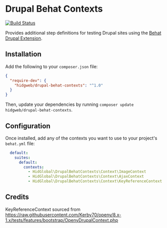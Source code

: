 # Drupal Behat Contexts

[![Build Status](https://travis-ci.org/HID-GS/drupal-behat-contexts.svg?branch=master)](https://travis-ci.org/HID-GS/drupal-behat-contexts)

Provides additional step definitions for testing Drupal sites using the [Behat Drupal Extension](https://www.drupal.org/project/drupalextension).

## Installation

Add the following to your `composer.json` file:

``` json
{
  "require-dev": {
    "hidgweb/drupal-behat-contexts": "^1.0"
  }
}
```

Then, update your dependencies by running `composer update hidgweb/drupal-behat-contexts`.

## Configuration

Once installed, add any of the contexts you want to use to your project's `behat.yml` file:

``` yaml
  default:
    suites:
      default:
        contexts:
          - HidGlobal\DrupalBehatContexts\Context\ImageContext
          - HidGlobal\DrupalBehatContexts\Context\AjaxContext
          - HidGlobal\DrupalBehatContexts\Context\KeyReferenceContext
```

## Credits

KeyReferenceContext sourced from 
https://raw.githubusercontent.com/Kerby70/openy/8.x-1.x/tests/features/bootstrap/OpenyDrupalContext.php